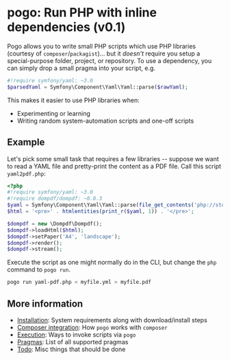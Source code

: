 # pogo: Run PHP with inline dependencies (v0.1)

Pogo allows you to write small PHP scripts which use PHP libraries (courtesy
of `composer`/`packagist`)...  but it *doesn't* require you setup a
special-purpose folder, project, or repository. To use a dependency, you can
simply drop a small pragma into your script, e.g.

```php
#!require symfony/yaml: ~3.0
$parsedYaml = Symfony\Component\Yaml\Yaml::parse($rawYaml);
```

This makes it easier to use PHP libraries when:

* Experimenting or learning
* Writing random system-automation scripts and one-off scripts

## Example

Let's pick some small task that requires a few libraries -- suppose we want
to read a YAML file and pretty-print the content as a PDF file.  Call this
script `yaml2pdf.php`:

```php
<?php
#!require symfony/yaml: ~3.0
#!require dompdf/dompdf: ~0.8.3
$yaml = Symfony\Component\Yaml\Yaml::parse(file_get_contents('php://stdin'));
$html = '<pre>' . htmlentities(print_r($yaml, 1)) . '</pre>';

$dompdf = new \Dompdf\Dompdf();
$dompdf->loadHtml($html);
$dompdf->setPaper('A4', 'landscape');
$dompdf->render();
$dompdf->stream();
```

Execute the script as one might normally do in the CLI, but change the `php` command to `pogo run`.

```bash
pogo run yaml-pdf.php < myfile.yml > myfile.pdf
```

## More information

* [Installation](docs/install.md): System requirements along with download/install steps
* [Composer integration](docs/composer.md): How `pogo` works with `composer`
* [Execution](docs/exec.md): Ways to invoke scripts via `pogo`
* [Pragmas](docs/pragmas.md): List of all supported pragmas
* [Todo](docs/todo.md): Misc things that should be done

